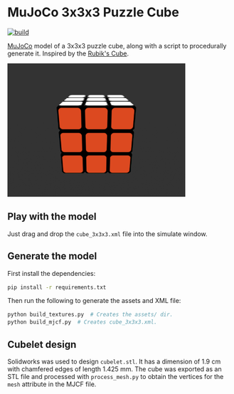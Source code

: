 # MuJoCo 3x3x3 Puzzle Cube

[![build][tests-badge]][tests]

[tests-badge]: https://github.com/kevinzakka/mujoco_cube/actions/workflows/ci.yml/badge.svg
[tests]: https://github.com/kevinzakka/mujoco_cube/actions/workflows/ci.yml

[MuJoCo] model of a 3x3x3 puzzle cube, along with a script to procedurally generate it. Inspired by the [Rubik's Cube].

<p float="left">
  <img src="cube3x3x3.gif" width="400">
</p>

## Play with the model

Just drag and drop the `cube_3x3x3.xml` file into the simulate window.

## Generate the model

First install the dependencies:

```bash
pip install -r requirements.txt
```

Then run the following to generate the assets and XML file:

```bash
python build_textures.py  # Creates the assets/ dir.
python build_mjcf.py  # Creates cube_3x3x3.xml.
```

## Cubelet design

Solidworks was used to design `cubelet.stl`. It has a dimension of 1.9 cm with chamfered edges of length 1.425 mm. The cube was exported as an STL file and processed with `process_mesh.py` to obtain the vertices for the `mesh` attribute in the MJCF file.

[MuJoCo]: https://github.com/deepmind/mujoco
[Rubik's Cube]: https://en.wikipedia.org/wiki/Rubik%27s_Cube
